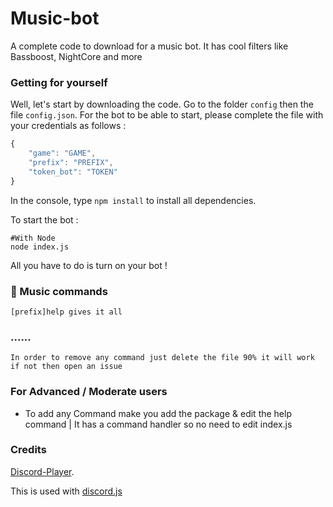 # Music-bot
A complete code to download for a music bot. It has cool filters like Bassboost, NightCore and more



### Getting for yourself

Well, let's start by downloading the code.
Go to the folder `config` then the file `config.json`.
For the bot to be able to start, please complete the file with your credentials as follows :

```js
{
    "game": "GAME",
    "prefix": "PREFIX",
    "token_bot": "TOKEN"
}
```

In the console, type `npm install` to install all dependencies.

To start the bot :

```
#With Node
node index.js
```

All you have to do is turn on your bot !

### 🎵 Music commands

```
[prefix]help gives it all
```

###  ......

```
In order to remove any command just delete the file 90% it will work if not then open an issue 
```
### For Advanced / Moderate users
- To add any Command make you add the package & edit the help command | It has a command handler so no need to edit index.js
### Credits

 [Discord-Player](https://github.com/Androz2091/discord-player).

This is used with [discord.js](https://www.npmjs.com/package/discord.js)
